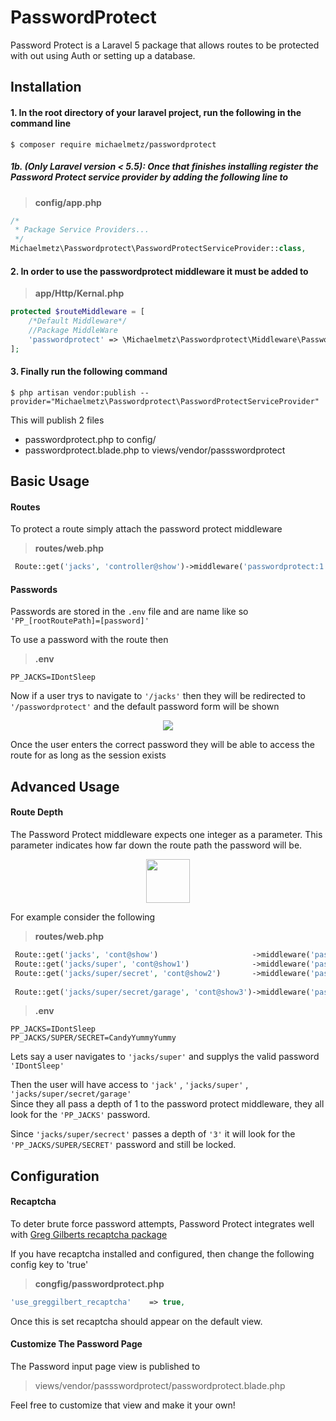 PasswordProtect
====
Password Protect is a Laravel 5 package that allows routes to be protected with out using Auth or setting up a database.

Installation
---
#### 1. In the root directory of your laravel project, run the following in the command line
```
$ composer require michaelmetz/passwordprotect
```

##### 1b. (Only Laravel version < 5.5): Once that finishes installing register the Password Protect service provider by adding the following line to
><b>config/app.php</b>
```php
/*
 * Package Service Providers...
 */
Michaelmetz\Passwordprotect\PasswordProtectServiceProvider::class,
```
#### 2. In order to use the passwordprotect middleware it must be added to
><b>app/Http/Kernal.php</b>
```php
protected $routeMiddleware = [
    /*Default Middleware*/
    //Package MiddleWare
    'passwordprotect' => \Michaelmetz\Passwordprotect\Middleware\PasswordProtect::class,
];
```
#### 3. Finally run the following command
```
$ php artisan vendor:publish --provider="Michaelmetz\Passwordprotect\PasswordProtectServiceProvider"
```
This will publish 2 files
* passwordprotect.php to config/
* passwordprotect.blade.php to views/vendor/passswordprotect

Basic Usage
----
#### Routes
To protect a route simply attach the password protect middleware
><b>routes/web.php </b>
```php
 Route::get('jacks', 'controller@show')->middleware('passwordprotect:1');
```
#### Passwords
Passwords are stored in the `.env` file and are name like so `'PP_[rootRoutePath]=[password]'`

To use a password with the route then
><b>.env</b>
```
PP_JACKS=IDontSleep
```
Now if a user trys to navigate to `'/jacks'`  then they will be redirected to `'/passwordprotect'` and the default password form will be shown

<p align="center"><img src ="https://i.imgur.com/D59Ilso.jpg"/></p>

Once the user enters the correct password they will be able to access the route for as long as the session exists

Advanced Usage
----
#### Route Depth
The Password Protect middleware expects one integer as a parameter. This parameter indicates how far down the route path the password will be.
<p align="center"><img src ="https://media.giphy.com/media/xUA7aMrZRjAjHbAYla/giphy.gif" height="70"/></p>


For example consider the following
><b>routes/web.php </b>
```php
 Route::get('jacks', 'cont@show')                     ->middleware('passwordprotect:1');
 Route::get('jacks/super', 'cont@show1')              ->middleware('passwordprotect:1');
 Route::get('jacks/super/secret', 'cont@show2')       ->middleware('passwordprotect:3');
                                                                                 /* ^Note depth of 3*/
 Route::get('jacks/super/secret/garage', 'cont@show3')->middleware('passwordprotect:1');
```
><b>.env</b>
```
PP_JACKS=IDontSleep
PP_JACKS/SUPER/SECRET=CandyYummyYummy
```
Lets say a user navigates to ``'jacks/super'`` and supplys the valid password ``'IDontSleep'``

Then the user will have access to ``'jack'`` , ``'jacks/super'`` , ``'jacks/super/secret/garage'``  
Since they all pass a depth of 1 to the password protect middleware, they all look for the `'PP_JACKS'` password.

Since `'jacks/super/secrect'` passes a depth of ``'3'`` it will look for the ``'PP_JACKS/SUPER/SECRET'`` password and still be locked.

Configuration
----

#### Recaptcha
To deter brute force password attempts, Password Protect integrates well with [Greg Gilberts recaptcha package](https://github.com/greggilbert/recaptcha)

If you have recaptcha installed and configured, then change the following config key to 'true'
><b>congfig/passwordprotect.php</b>
```php
'use_greggilbert_recaptcha'    => true,
```
Once this is set recaptcha should appear on the default view.

#### Customize The Password Page

The Password input page view is published to

>views/vendor/passswordprotect/passwordprotect.blade.php

 Feel free to customize that view and make it your own!
